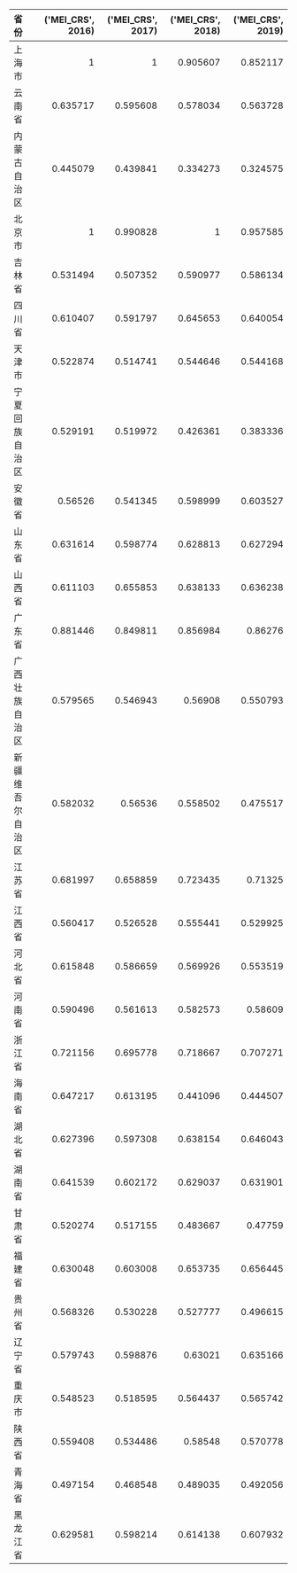 | 省份             |   ('MEI_CRS', 2016) |   ('MEI_CRS', 2017) |   ('MEI_CRS', 2018) |   ('MEI_CRS', 2019) |
|:-----------------|--------------------:|--------------------:|--------------------:|--------------------:|
| 上海市           |            1        |            1        |            0.905607 |            0.852117 |
| 云南省           |            0.635717 |            0.595608 |            0.578034 |            0.563728 |
| 内蒙古自治区     |            0.445079 |            0.439841 |            0.334273 |            0.324575 |
| 北京市           |            1        |            0.990828 |            1        |            0.957585 |
| 吉林省           |            0.531494 |            0.507352 |            0.590977 |            0.586134 |
| 四川省           |            0.610407 |            0.591797 |            0.645653 |            0.640054 |
| 天津市           |            0.522874 |            0.514741 |            0.544646 |            0.544168 |
| 宁夏回族自治区   |            0.529191 |            0.519972 |            0.426361 |            0.383336 |
| 安徽省           |            0.56526  |            0.541345 |            0.598999 |            0.603527 |
| 山东省           |            0.631614 |            0.598774 |            0.628813 |            0.627294 |
| 山西省           |            0.611103 |            0.655853 |            0.638133 |            0.636238 |
| 广东省           |            0.881446 |            0.849811 |            0.856984 |            0.86276  |
| 广西壮族自治区   |            0.579565 |            0.546943 |            0.56908  |            0.550793 |
| 新疆维吾尔自治区 |            0.582032 |            0.56536  |            0.558502 |            0.475517 |
| 江苏省           |            0.681997 |            0.658859 |            0.723435 |            0.71325  |
| 江西省           |            0.560417 |            0.526528 |            0.555441 |            0.529925 |
| 河北省           |            0.615848 |            0.586659 |            0.569926 |            0.553519 |
| 河南省           |            0.590496 |            0.561613 |            0.582573 |            0.58609  |
| 浙江省           |            0.721156 |            0.695778 |            0.718667 |            0.707271 |
| 海南省           |            0.647217 |            0.613195 |            0.441096 |            0.444507 |
| 湖北省           |            0.627396 |            0.597308 |            0.638154 |            0.646043 |
| 湖南省           |            0.641539 |            0.602172 |            0.629037 |            0.631901 |
| 甘肃省           |            0.520274 |            0.517155 |            0.483667 |            0.47759  |
| 福建省           |            0.630048 |            0.603008 |            0.653735 |            0.656445 |
| 贵州省           |            0.568326 |            0.530228 |            0.527777 |            0.496615 |
| 辽宁省           |            0.579743 |            0.598876 |            0.63021  |            0.635166 |
| 重庆市           |            0.548523 |            0.518595 |            0.564437 |            0.565742 |
| 陕西省           |            0.559408 |            0.534486 |            0.58548  |            0.570778 |
| 青海省           |            0.497154 |            0.468548 |            0.489035 |            0.492056 |
| 黑龙江省         |            0.629581 |            0.598214 |            0.614138 |            0.607932 |